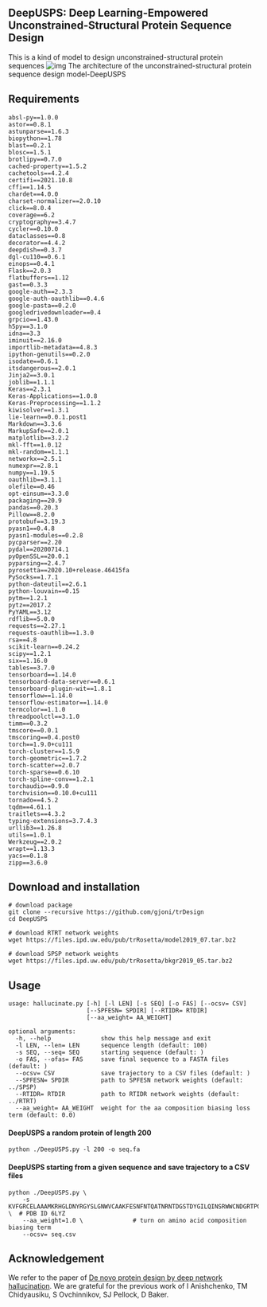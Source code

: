 ## DeepUSPS: Deep Learning-Empowered Unconstrained-Structural Protein Sequence Design
This is a kind of model to design unconstrained-structural protein sequences
![img](https://github.com/mazhichong/MZC/assets/91598973/882bfd3a-1d04-40b7-87cb-71d7f3f9da70)
The architecture of the unconstrained-structural protein sequence design model-DeepUSPS

## Requirements
```
absl-py==1.0.0
astor==0.8.1
astunparse==1.6.3
biopython==1.78
blast==0.2.1
blosc==1.5.1
brotlipy==0.7.0
cached-property==1.5.2
cachetools==4.2.4
certifi==2021.10.8
cffi==1.14.5
chardet==4.0.0 
charset-normalizer==2.0.10
click==8.0.4
coverage==6.2
cryptography==3.4.7 
cycler==0.10.0
dataclasses==0.8 
decorator==4.4.2
deepdish==0.3.7
dgl-cu110==0.6.1
einops==0.4.1
Flask==2.0.3
flatbuffers==1.12
gast==0.3.3 
google-auth==2.3.3
google-auth-oauthlib==0.4.6
google-pasta==0.2.0 
googledrivedownloader==0.4
grpcio==1.43.0
h5py==3.1.0
idna==3.3
iminuit==2.16.0
importlib-metadata==4.8.3
ipython-genutils==0.2.0
isodate==0.6.1
itsdangerous==2.0.1
Jinja2==3.0.1 
joblib==1.1.1
Keras==2.3.1
Keras-Applications==1.0.8
Keras-Preprocessing==1.1.2
kiwisolver==1.3.1
lie-learn==0.0.1.post1
Markdown==3.3.6
MarkupSafe==2.0.1
matplotlib==3.2.2
mkl-fft==1.0.12
mkl-random==1.1.1
networkx==2.5.1
numexpr==2.8.1
numpy==1.19.5
oauthlib==3.1.1
olefile==0.46
opt-einsum==3.3.0
packaging==20.9
pandas==0.20.3
Pillow==8.2.0
protobuf==3.19.3
pyasn1==0.4.8
pyasn1-modules==0.2.8
pycparser==2.20
pydal==20200714.1
pyOpenSSL==20.0.1
pyparsing==2.4.7
pyrosetta==2020.10+release.46415fa
PySocks==1.7.1
python-dateutil==2.6.1
python-louvain==0.15
pytm==1.2.1
pytz==2017.2
PyYAML==3.12
rdflib==5.0.0
requests==2.27.1
requests-oauthlib==1.3.0
rsa==4.8
scikit-learn==0.24.2
scipy==1.2.1
six==1.16.0
tables==3.7.0
tensorboard==1.14.0
tensorboard-data-server==0.6.1
tensorboard-plugin-wit==1.8.1
tensorflow==1.14.0
tensorflow-estimator==1.14.0
termcolor==1.1.0
threadpoolctl==3.1.0
timm==0.3.2
tmscore==0.0.1
tmscoring==0.4.post0
torch==1.9.0+cu111
torch-cluster==1.5.9
torch-geometric==1.7.2
torch-scatter==2.0.7
torch-sparse==0.6.10
torch-spline-conv==1.2.1
torchaudio==0.9.0
torchvision==0.10.0+cu111
tornado==4.5.2
tqdm==4.61.1
traitlets==4.3.2
typing-extensions=3.7.4.3
urllib3==1.26.8
utils==1.0.1
Werkzeug==2.0.2
wrapt==1.13.3
yacs==0.1.8
zipp==3.6.0
```

## Download and installation
```
# download package
git clone --recursive https://github.com/gjoni/trDesign
cd DeepUSPS

# download RTRT network weights
wget https://files.ipd.uw.edu/pub/trRosetta/model2019_07.tar.bz2

# download SPSP network weights
wget https://files.ipd.uw.edu/pub/trRosetta/bkgr2019_05.tar.bz2
```

## Usage
```
usage: hallucinate.py [-h] [-l LEN] [-s SEQ] [-o FAS] [--ocsv= CSV]
                      [--SPFESN= SPDIR] [--RTIDR= RTDIR] 
                      [--aa_weight= AA_WEIGHT]

optional arguments:
  -h, --help              show this help message and exit
  -l LEN, --len= LEN      sequence length (default: 100)
  -s SEQ, --seq= SEQ      starting sequence (default: )
  -o FAS, --ofas= FAS     save final sequence to a FASTA files (default: )
  --ocsv= CSV             save trajectory to a CSV files (default: )
  --SPFESN= SPDIR         path to SPFESN network weights (default: ../SPSP)
  --RTIDR= RTDIR          path to RTIDR network weights (default: ../RTRT)
  --aa_weight= AA_WEIGHT  weight for the aa composition biasing loss term (default: 0.0)
```

#### DeepUSPS a random protein of length 200
```
python ./DeepUSPS.py -l 200 -o seq.fa
```

#### DeepUSPS starting from a given sequence and save trajectory to a CSV files
```
python ./DeepUSPS.py \
	-s KVFGRCELAAAMKRHGLDNYRGYSLGNWVCAAKFESNFNTQATNRNTDGSTDYGILQINSRWWCNDGRTPGSRNLCNIPCSALLSSDITASVNCAKKIVSDGNGMNAWVAWRNRCKGTDVQAWIRGCRL  \  # PDB ID 6LYZ
	--aa_weight=1.0 \              # turn on amino acid composition biasing term
	--ocsv= seq.csv
```
## Acknowledgement
We refer to the paper of [De novo protein design by deep network hallucination](https://doi.org/10.1038/s41586-021-04184-w). We are grateful for the previous work of I Anishchenko, TM Chidyausiku, S Ovchinnikov, SJ Pellock, D Baker.

